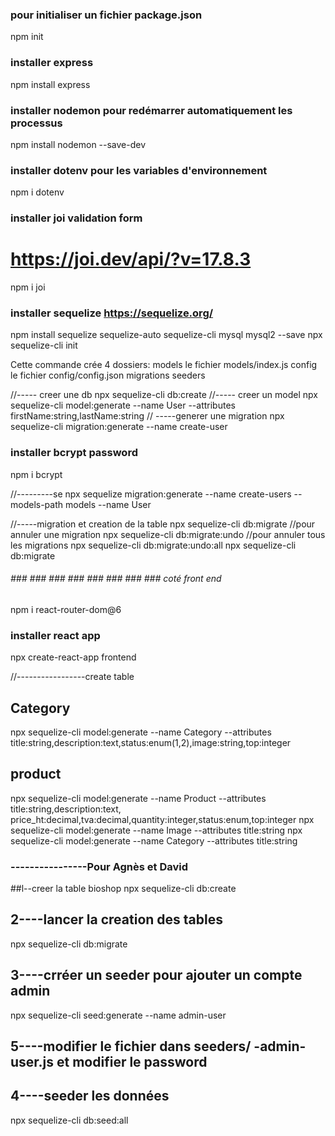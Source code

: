 ### pour initialiser un fichier package.json

npm init

### installer express

npm install express

### installer nodemon pour redémarrer automatiquement les processus

npm install nodemon --save-dev

### installer dotenv pour les variables d'environnement

npm i dotenv

### installer joi validation form

# https://joi.dev/api/?v=17.8.3

npm i joi

### installer sequelize https://sequelize.org/

npm install sequelize sequelize-auto sequelize-cli mysql mysql2 --save
npx sequelize-cli init

Cette commande crée 4 dossiers:
models
le fichier models/index.js
config
le fichier config/config.json
migrations
seeders

//----- creer une db
npx sequelize-cli db:create
//----- creer un model
npx sequelize-cli model:generate --name User --attributes firstName:string,lastName:string
// -----generer une migration
npx sequelize-cli migration:generate --name create-user

### installer bcrypt password

npm i bcrypt

//---------se
npx sequelize migration:generate --name create-users --models-path models --name User

//-----migration et creation de la table
npx sequelize-cli db:migrate
//pour annuler une migration
npx sequelize-cli db:migrate:undo
//pour annuler tous les migrations
npx sequelize-cli db:migrate:undo:all
npx sequelize-cli db:migrate

###### ### ### ### ### ### ### ### ### coté front end

npm i react-router-dom@6

### installer react app

npx create-react-app frontend

//-----------------create table

## Category

npx sequelize-cli model:generate --name Category --attributes title:string,description:text,status:enum(1,2),image:string,top:integer

## product

npx sequelize-cli model:generate --name Product --attributes title:string,description:text,
price_ht:decimal,tva:decimal,quantity:integer,status:enum,top:integer
npx sequelize-cli model:generate --name Image --attributes title:string
npx sequelize-cli model:generate --name Category --attributes title:string

### ----------------Pour Agnès et David

##l--creer la table bioshop
npx sequelize-cli db:create

## 2----lancer la creation des tables

npx sequelize-cli db:migrate

## 3----crréer un seeder pour ajouter un compte admin

npx sequelize-cli seed:generate --name admin-user

## 5----modifier le fichier dans seeders/ -admin-user.js et modifier le password

## 4----seeder les données

npx sequelize-cli db:seed:all
